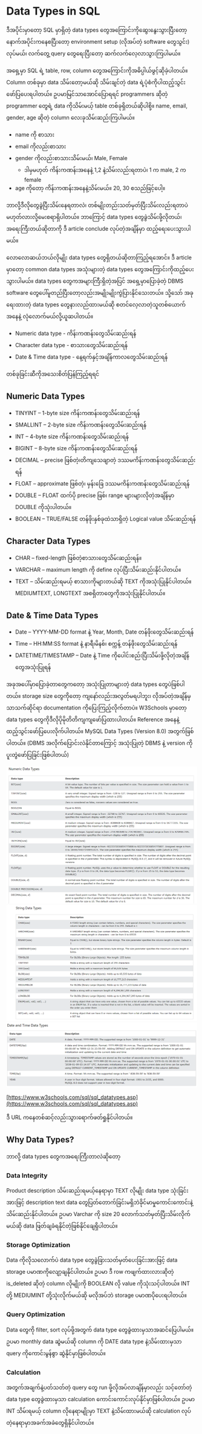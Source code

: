 # Data Types in SQL

ဒီအပိုင်းမှာတော့ SQL မှာရှိတဲ့ data types တွေအကြောင်းကိုဆွေးနွေးသွားပြီးတော့ နောက်အပိုင်းကနေစပြီးတော့ environment setup (လိုအပ်တဲ့ software တွေသွင်း) လုပ်မယ်၊ လက်တွေ့ query တွေရေးပြီးတော့ ဆက်လက်လေ့လာသွားကြပါမယ်။

အရှေ့မှာ SQL ရဲ့ table, row, column တွေအကြောင်းကိုအဓိပ္ပါယ်ဖွင့်ဆိုခဲ့ပါတယ်။ Column တစ်ခုမှာ data သိမ်းတော့မယ်ဆို သိမ်းချင်တဲ့ data ရဲ့ပုံစံကိုပါထည့်သွင်းဖော်ပြပေးရပါတယ်။ ဥပမာမြင်သာအောင်ပြောရရင် programmers ဆိုတဲ့ programmer တွေရဲ့ data ကိုသိမ်းမယ့် table တစ်ခုရှိတယ်ဆိုပါစို့။ name, email, gender, age ဆိုတဲ့ column လေးခုသိမ်းဆည်းကြပါမယ်။
- name ကို စာသား
- email ကိုလည်းစာသား
- gender ကိုလည်းစာသားသိမ်းမယ်၊ Male, Female 
    - ဒါမှမဟုတ် ကိန်းကဏန်းအနေနဲ့ 1,2 နဲ့သိမ်းလည်းရတာပဲ၊ 1 က male, 2 က female
- age ကိုတော့ ကိန်းကဏန်းအနေနဲ့သိမ်းမယ်။ 20, 30 စသည်ဖြင့်ပေါ့။

ဘာလို့ဒီလိုတွေခွဲပြီးသိမ်းနေရတာလဲ၊ တစ်မျိုးတည်းသတ်မှတ်ပြီးသိမ်းလည်းရတာပဲမဟုတ်လားလို့မေးစရာရှိပါတယ်။ ဘာကြောင့် data types တွေခွဲသိမ်းဖို့လိုတယ်၊ အရေးကြီးတယ်ဆိုတာကို ဒီ article conclude လုပ်တဲ့အချိန်မှာ ထည့်ရေးပေးသွားပါမယ်။

လောလောဆယ်ဘယ်လိုမျိုး data types တွေရှိတယ်ဆိုတာကြည့်ရအောင်။ ဒီ article မှာတော့ common data types အသုံးများတဲ့ data types တွေအကြောင်းကိုထည့်ပေးသွားပါမယ်။ data types တွေကအများကြီးရှိတဲ့အပြင် အရှေ့မှာပြောခဲ့တဲ့ DBMS software တွေပေါ်မူတည်ပြီးတော့လည်းအမျိုးမျိုးကွဲပြားနိုင်သေးတယ်။ သို့သော် အခုရေးထားတဲ့ data types တွေနားလည်ထားမယ်ဆို စတင်လေ့လာတဲ့သူတစ်ယောက်အနေနဲ့ လုံလောက်မယ်လို့ယူဆပါတယ်။

-	Numeric data type - ကိန်းကဏန်းတွေသိမ်းဆည်းရန်
-	Character data type - စာသားတွေသိမ်းဆည်းရန်
-	Date & Time data type - နေ့ရက်နှင့်အချိန်ကာလတွေသိမ်းဆည်းရန်

တစ်ခုခြင်းဆီကိုအသေးစိတ်ပြန်ကြည့်ရရင်

## Numeric Data Types
-	TINYINT – 1-byte size ကိန်းကဏန်းတွေသိမ်းဆည်းရန်
-	SMALLINT – 2-byte size ကိန်းကဏန်းတွေသိမ်းဆည်းရန်
-	INT – 4-byte size ကိန်းကဏန်းတွေသိမ်းဆည်းရန်
-	BIGINT – 8-byte size ကိန်းကဏန်းတွေသိမ်းဆည်းရန်
-	DECIMAL – precise ဖြစ်တဲ့၊တိကျသေချာတဲ့ ဒဿမကိန်းကဏန်းတွေသိမ်းဆည်းရန်
-	FLOAT – approximate ဖြစ်တဲ့၊ မှန်းခြေ ဒဿမကိန်းကဏန်းတွေသိမ်းဆည်းရန်
-	DOUBLE – FLOAT ထက်ပို precise ဖြစ်၊ range များများလိုတဲ့အချိန်မှာ DOUBLE ကိုသုံးပါတယ်။
-	BOOLEAN – TRUE/FALSE တန်ဖိုးနှစ်ခုထဲသာရှိတဲ့ Logical value သိမ်းဆည်းရန်

## Character Data Types
-	CHAR – fixed-length ဖြစ်တဲ့စာသားတွေသိမ်းဆည်းရန်။
-	VARCHAR – maximum length ကို define လုပ်ပြီးသိမ်းဆည်းနိုင်ပါတယ်။
-	TEXT – သိမ်းဆည်းရမယ့် စာသားကိုများတယ်ဆို TEXT ကိုအသုံးပြုနိုင်ပါတယ်။ MEDIUMTEXT, LONGTEXT အစရှိတာတွေကိုအသုံးပြုနိုင်ပါတယ်။

## Date & Time Data Types
-	Date – YYYY-MM-DD format နဲ့ Year, Month, Date တန်ဖိုးတွေသိမ်းဆည်းရန်
-	Time – HH:MM:SS format နဲ့ နာရီ၊မိနစ်၊ စက္ကန့် တန်ဖိုးတွေသိမ်းဆည်းရန်
-	DATETIME/TIMESTAMP – Date နဲ့ Time ကိုပေါင်းစည်းပြီးသိမ်းဖို့လိုတဲ့အချိန်တွေအသုံးပြုရန်

အခုအပေါ်မှာပြောခဲ့တာတွေကတော့ အသုံးပြုတာများတဲ့ data types တွေပဲဖြစ်ပါတယ်။ storage size တွေကိုတော့ ကျနော်လည်းအလွတ်မရပါဘူး၊ လိုအပ်တဲ့အချိန်မှသာသက်ဆိုင်ရာ documentation ကိုပြေးကြည့်လိုက်တာပဲ။ W3Schools မှာတော့ data types တွေကိုဒီလိုပိုမိုတိတိကျကျဖော်ပြထားပါတယ်။ Reference အနေနဲ့ထည့်သွင်းဖော်ပြပေးလိုက်ပါတယ်။
MySQL Data Types (Version 8.0) အတွက်ဖြစ်ပါတယ်။ (DBMS အလိုက်ပြောင်းလဲနိုင်တာကြောင့် အသုံးပြုတဲ့ DBMS နဲ့ version ကိုပူးတွဲဖော်ပြခြင်းဖြစ်ပါတယ်)

 ![DateTime_DataTypes](https://raw.githubusercontent.com/HlaingTinHtun/SQL-101/main/assets/numeric_datatypes.png)
 ![DateTime_DataTypes](https://raw.githubusercontent.com/HlaingTinHtun/SQL-101/main/assets/string_datatypes.png)
 ![DateTime_DataTypes](https://raw.githubusercontent.com/HlaingTinHtun/SQL-101/main/assets/datetime_datatypes.png)
 
 
[https://www.w3schools.com/sql/sql_datatypes.asp](https://www.w3schools.com/sql/sql_datatypes.asp)

ဒီ URL ကနေတစ်ဆင့်လည်းသွားရောက်ဖတ်ရှုနိုင်ပါတယ်။

## Why Data Types?
ဘာလို့ data types တွေကအရေးကြီးတာလဲဆိုတော့ 
### Data Integrity
Product description သိမ်းဆည်းရမယ့်နေရာမှာ TEXT လိုမျိုး data type သုံးခြင်းအားဖြင့် description text data တွေပြတ်တောက်ခြင်းမရှိဘဲခိုင်မာမှုကောင်းကောင်းနဲ့သိမ်းဆည်းနိုင်ပါတယ်။ ဥပမာ Varchar ကို size 20 လောက်သတ်မှတ်ပြီးသိမ်းလိုက်မယ်ဆို data ဖြတ်ချခံရနိုင်တဲ့ဖြစ်နိုင်ချေရှိပါတယ်။

### Storage Optimization
Data ကိုလိုသလောက်ပဲ data type တွေခွဲခြားသတ်မှတ်ပေးခြင်းအားဖြင့် data storage ပမာဏကိုလျော့ချနိုင်ပါတယ်။ ဥပမာ ဒီ row ကဖျက်ထားလားဆိုတဲ့ is_deleted ဆိုတဲ့ column လိုမျိုးကို BOOLEAN လို value ကိုသုံးသင့်ပါတယ်။ INT တို့ MEDIUMINT တို့သုံးလိုက်မယ်ဆို မလိုအပ်ဘဲ storage ပမာဏပိုပေးရပါတယ်။

### Query Optimization
Data တွေကို filter, sort လုပ်ဖို့အတွက် data type တွေခွဲထားမှသာအဆင်ပြေပါမယ်။ ဥပမာ monthly data ဆွဲမယ်ဆို column ကို DATE data type နဲ့သိမ်းထားမှသာ query ကိုကောင်းမွန်စွာ ဆွဲနိုင်မှာဖြစ်ပါတယ်။

### Calculation
အတွက်အချက်နဲ့ပတ်သတ်တဲ့ query တွေ run ဖို့လိုအပ်လာချိန်မှာလည်း သင့်တော်တဲ့ data type တွေခွဲထားမှသာ calculation ကောင်းကောင်းလုပ်နိုင်မှာဖြစ်ပါတယ်။ ဥပမာ INT သိမ်းရမယ့် column လိုနေရာမျိုးမှာ TEXT နဲ့သိမ်းထားမယ်ဆို calculation လုပ်တဲ့နေရာမှာအခက်အခဲတွေရှိနိုင်ပါတယ်။
